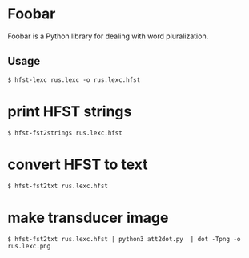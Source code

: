 # Foobar

Foobar is a Python library for dealing with word pluralization.

## Usage

```console
$ hfst-lexc rus.lexc -o rus.lexc.hfst
```

# print HFST strings

```console
$ hfst-fst2strings rus.lexc.hfst
```

# convert HFST to text

```console
$ hfst-fst2txt rus.lexc.hfst
```

# make transducer image

```console
$ hfst-fst2txt rus.lexc.hfst | python3 att2dot.py  | dot -Tpng -o rus.lexc.png
```